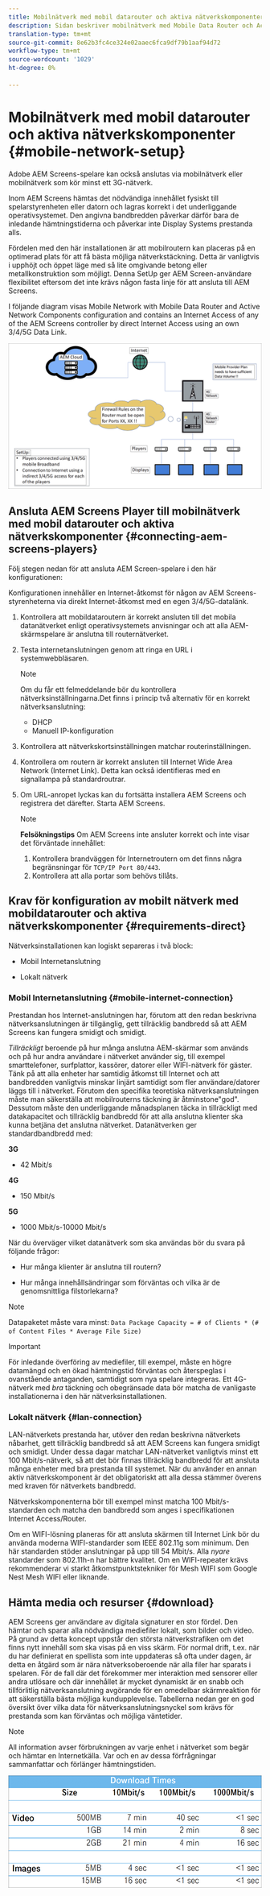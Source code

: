 ```yaml
---
title: Mobilnätverk med mobil datarouter och aktiva nätverkskomponenter
description: Sidan beskriver mobilnätverk med Mobile Data Router och Active Network Components
translation-type: tm+mt
source-git-commit: 8e62b3fc4ce324e02aaec6fca9df79b1aaf94d72
workflow-type: tm+mt
source-wordcount: '1029'
ht-degree: 0%

---
```



# Mobilnätverk med mobil datarouter och aktiva nätverkskomponenter {#mobile-network-setup}

Adobe AEM Screens-spelare kan också anslutas via mobilnätverk eller mobilnätverk som kör minst ett 3G-nätverk.

Inom AEM Screens hämtas det nödvändiga innehållet fysiskt till spelarstyrenheten eller datorn och lagras korrekt i det underliggande operativsystemet. Den angivna bandbredden påverkar därför bara de inledande hämtningstiderna och påverkar inte Display Systems prestanda alls.

Fördelen med den här installationen är att mobilroutern kan placeras på en optimerad plats för att få bästa möjliga nätverkstäckning. Detta är vanligtvis i upphöjt och öppet läge med så lite omgivande betong eller metallkonstruktion som möjligt.
Denna SetUp ger AEM Screen-användare flexibilitet eftersom det inte krävs någon fasta linje för att ansluta till AEM Screens.

I följande diagram visas Mobile Network with Mobile Data Router and Active Network Components configuration and contains an Internet Access of any of the AEM Screens controller by direct Internet Access using an own 3/4/5G Data Link.

![](/help/using/assets/mobile-network-1.png)

## Ansluta AEM Screens Player till mobilnätverk med mobil datarouter och aktiva nätverkskomponenter {#connecting-aem-screens-players}

Följ stegen nedan för att ansluta AEM Screen-spelare i den här konfigurationen:

Konfigurationen innehåller en Internet-åtkomst för någon av AEM Screens-styrenheterna via direkt Internet-åtkomst med en egen 3/4/5G-datalänk.

1. Kontrollera att mobildataroutern är korrekt ansluten till det mobila datanätverket enligt operativsystemets anvisningar och att alla AEM-skärmspelare är anslutna till routernätverket.
1. Testa internetanslutningen genom att ringa en URL i systemwebbläsaren.
   >[!NOTE]
   >Om du får ett felmeddelande bör du kontrollera nätverksinställningarna.Det finns i princip två alternativ för en korrekt nätverksanslutning:
   >* DHCP
   >* Manuell IP-konfiguration


1. Kontrollera att nätverkskortsinställningen matchar routerinställningen.

1. Kontrollera om routern är korrekt ansluten till Internet Wide Area Network (Internet Link). Detta kan också identifieras med en signallampa på standardroutrar.
1. Om URL-anropet lyckas kan du fortsätta installera AEM Screens och registrera det därefter. Starta AEM Screens.

   >[!NOTE]
   >**Felsökningstips**
   >Om AEM Screens inte ansluter korrekt och inte visar det förväntade innehållet:
   >
   >1. Kontrollera brandväggen för Internetroutern om det finns några begränsningar för `TCP/IP Port 80/443`.
   >1. Kontrollera att alla portar som behövs tillåts.



## Krav för konfiguration av mobilt nätverk med mobildatarouter och aktiva nätverkskomponenter {#requirements-direct}

Nätverksinstallationen kan logiskt separeras i två block:

* Mobil Internetanslutning

* Lokalt nätverk

### Mobil Internetanslutning {#mobile-internet-connection}

Prestandan hos Internet-anslutningen har, förutom att den redan beskrivna nätverksanslutningen är tillgänglig, gett tillräcklig bandbredd så att AEM Screens kan fungera smidigt och smidigt.

*Tillräckligt* beroende på hur många anslutna AEM-skärmar som används och på hur andra användare i nätverket använder sig, till exempel smarttelefoner, surfplattor, kassörer, datorer eller WIFI-nätverk för gäster.
Tänk på att alla enheter har samtidig åtkomst till Internet och att bandbredden vanligtvis minskar linjärt samtidigt som fler användare/datorer läggs till i nätverket.
Förutom den specifika teoretiska nätverksanslutningen måste man säkerställa att mobilrouterns täckning är åtminstone&quot;god&quot;. Dessutom måste den underliggande månadsplanen täcka in tillräckligt med datakapacitet och tillräcklig bandbredd för att alla anslutna klienter ska kunna betjäna det anslutna nätverket.
Datanätverken ger standardbandbredd med:

**3G**
* 42 Mbit/s

**4G**
* 150 Mbit/s

**5G**
* 1000 Mbit/s-10000 Mbit/s

När du överväger vilket datanätverk som ska användas bör du svara på följande frågor:

* Hur många klienter är anslutna till routern?

* Hur många innehållsändringar som förväntas och vilka är de genomsnittliga filstorlekarna?

>[!NOTE]
>Datapaketet måste vara minst:
`Data Package Capacity = # of Clients * (# of Content Files * Average File Size)`

>[!IMPORTANT]
>För inledande överföring av mediefiler, till exempel, måste en högre datamängd och en ökad hämtningstid förväntas och återspeglas i ovanstående antaganden, samtidigt som nya spelare integreras. Ett 4G-nätverk med *bra* täckning och obegränsade data bör matcha de vanligaste installationerna i den här nätverksinstallationen.


### Lokalt nätverk {#lan-connection}

LAN-nätverkets prestanda har, utöver den redan beskrivna nätverkets nåbarhet, gett tillräcklig bandbredd så att AEM Screens kan fungera smidigt och smidigt. Under dessa dagar matchar LAN-nätverket vanligtvis minst ett 100 Mbit/s-nätverk, så att det bör finnas tillräcklig bandbredd för att ansluta många enheter med bra prestanda till systemet. När du använder en annan aktiv nätverkskomponent är det obligatoriskt att alla dessa stämmer överens med kraven för nätverkets bandbredd.

Nätverkskomponenterna bör till exempel minst matcha 100 Mbit/s-standarden och matcha den bandbredd som anges i specifikationen Internet Access/Router.

Om en WIFI-lösning planeras för att ansluta skärmen till Internet Link bör du använda moderna WIFI-standarder som IEEE 802.11g som minimum. Den här standarden stöder anslutningar på upp till 54 Mbit/s. Alla *nyare* standarder som 802.11h-n har bättre kvalitet. Om en WIFI-repeater krävs rekommenderar vi starkt åtkomstpunktstekniker för Mesh WIFI som Google Nest Mesh WIFI eller liknande.

## Hämta media och resurser {#download}

AEM Screens ger användare av digitala signaturer en stor fördel. Den hämtar och sparar alla nödvändiga mediefiler lokalt, som bilder och video. På grund av detta koncept uppstår den största nätverkstrafiken om det finns nytt innehåll som ska visas på en viss skärm.
För normal drift, t.ex. när du har definierat en spellista som inte uppdateras så ofta under dagen, är detta en åtgärd som är nära nätverksoberoende när alla filer har sparats i spelaren.
För de fall där det förekommer mer interaktion med sensorer eller andra utlösare och där innehållet är mycket dynamiskt är en snabb och tillförlitlig nätverksanslutning avgörande för en omedelbar skärmreaktion för att säkerställa bästa möjliga kundupplevelse.
Tabellerna nedan ger en god översikt över vilka data för nätverksanslutningsnyckel som krävs för prestanda som kan förväntas och möjliga väntetider.

>[!NOTE]
>All information avser förbrukningen av varje enhet i nätverket som begär och hämtar en Internetkälla. Var och en av dessa förfrågningar sammanfattar och förlänger hämtningstiden.

![](/help/using/assets/mobile-router-download.png)



